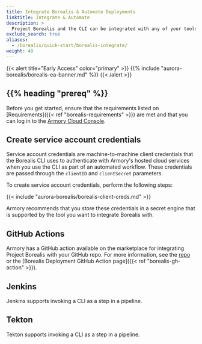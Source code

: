 ```yaml
---
title: Integrate Borealis & Automate Deployments
linktitle: Integrate & Automate
description: >
  Project Borealis and the CLI can be integrated with any of your tools and scripts that support invoking a CLI as part of its workflow. This gives you the ability to automatically deploy apps using Borealis as part of existing workflows.
exclude_search: true
aliases:
  - /borealis/quick-start/borealis-integrate/
weight: 40
---
```


{{< alert title="Early Access" color="primary" >}}
{{% include "aurora-borealis/borealis-ea-banner.md" %}}
{{< /alert >}}


## {{% heading "prereq" %}}

Before you get started, ensure that the requirements listed on [Requirements]({{< ref "borealis-requirements" >}}) are met and that you can log in to the [Armory Cloud Console](https://console.cloud.armory.io/).

## Create service account credentials

Service account credentials are machine-to-machine client credentials that the Borealis CLI uses to authenticate with Armory's hosted cloud services when you use the CLI as part of an automated workflow. These credentials are passed through the `clientID` and `clientSecret` parameters.

To create service account credentials, perform the following steps:

{{< include "aurora-borealis/borealis-client-creds.md" >}}

Armory recommends that you store these credentials in a secret engine that is supported by the tool you want to integrate Borealis with.

## GitHub Actions

Armory has a GitHub action available on the marketplace for integrating Project Borealis with your GitHub repo. For more information, see the [repo](https://github.com/armory/cli-deploy-action) or the [Borealis Deployment GitHub Action page]({{< ref "borealis-gh-action" >}}).

## Jenkins

Jenkins supports invoking a CLI as a step in a pipeline. 

## Tekton

Tekton supports invoking a CLI as a step in a pipeline.